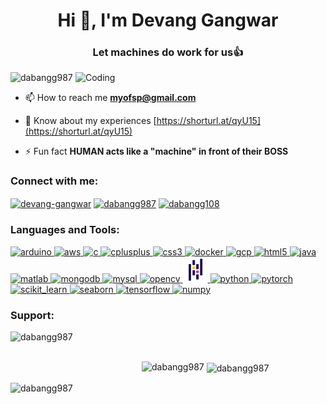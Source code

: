 <!-- [![MasterHead](https://png.pngtree.com/background/20210709/original/pngtree-the-internet-geometric-background-business-picture-image_912350.jpg)]-->
<h1 align="center">Hi 👋, I'm Devang Gangwar</h1>
<h3 align="center">Let machines do work for us👍</h3>
<img align="right" alt="Coding" width="400" src="https://media.tenor.com/rePDfDWO3XoAAAAd/hacking.gif">

<p align="left"> <img src="https://komarev.com/ghpvc/?username=dabangg987&label=Profile%20views&color=0e75b6&style=flat" alt="dabangg987" /> </p>

- 📫 How to reach me **myofsp@gmail.com**

- 📄 Know about my experiences [https://shorturl.at/qyU15](https://shorturl.at/qyU15)

- ⚡ Fun fact **HUMAN acts like a "machine" in front of their BOSS**

<h3 align="left">Connect with me:</h3>
<p align="left">
<a href="https://linkedin.com/in/devang-gangwar-6a0128201" target="blank"><img align="center" src="https://cdn.worldvectorlogo.com/logos/linkedin-icon-2.svg" alt="devang-gangwar" height="30" width="40" /></a>
<a href="https://kaggle.com/dabangg987" target="blank"><img align="center" src="https://cdn.worldvectorlogo.com/logos/kaggle-1.svg" alt="dabangg987" height="30" width="40" /></a>
<a href="https://instagram.com/dabangg108" target="blank"><img align="center" src="https://cdn.worldvectorlogo.com/logos/instagram-2016-5.svg" alt="dabangg108" height="30" width="40" /></a>
</p>

<h3 align="left">Languages and Tools:</h3>
<p align="left"> <a href="https://www.arduino.cc/" target="_blank" rel="noreferrer"> <img src="https://cdn.worldvectorlogo.com/logos/arduino-1.svg" alt="arduino" width="40" height="40"/> </a> <a href="https://aws.amazon.com" target="_blank" rel="noreferrer"> <img src="https://cdn.worldvectorlogo.com/logos/aws-2.svg" alt="aws" width="40" height="40"/> </a> <a href="https://www.cprogramming.com/" target="_blank" rel="noreferrer"> <img src="https://cdn.worldvectorlogo.com/logos/c-1.svg" alt="c" width="40" height="40"/> </a> <a href="https://www.w3schools.com/cpp/" target="_blank" rel="noreferrer"> <img src="https://cdn.worldvectorlogo.com/logos/c.svg" alt="cplusplus" width="40" height="40"/> </a> <a href="https://www.w3schools.com/css/" target="_blank" rel="noreferrer"> <img src="https://cdn.worldvectorlogo.com/logos/css3-1.svg" alt="css3" width="40" height="40"/> </a> <a href="https://www.docker.com/" target="_blank" rel="noreferrer"> <img src="https://cdn.worldvectorlogo.com/logos/docker.svg" alt="docker" width="40" height="40"/> </a> <a href="https://cloud.google.com" target="_blank" rel="noreferrer"> <img src="https://www.vectorlogo.zone/logos/google_cloud/google_cloud-icon.svg" alt="gcp" width="40" height="40"/> </a> <a href="https://www.w3.org/html/" target="_blank" rel="noreferrer"> <img src="https://cdn.worldvectorlogo.com/logos/html5-2.svg" alt="html5" width="40" height="40"/> </a> <a href="https://www.java.com" target="_blank" rel="noreferrer"> <img src="https://cdn.worldvectorlogo.com/logos/java-4.svg" alt="java" width="40" height="40"/> </a> <a href="https://www.mathworks.com/" target="_blank" rel="noreferrer"> <img src="https://upload.wikimedia.org/wikipedia/commons/2/21/Matlab_Logo.png" alt="matlab" width="40" height="40"/> </a> <a href="https://www.mongodb.com/" target="_blank" rel="noreferrer"> <img src="https://cdn.worldvectorlogo.com/logos/mongodb-icon-1.svg" alt="mongodb" width="40" height="40"/> </a> <a href="https://www.mysql.com/" target="_blank" rel="noreferrer"> <img src="https://cdn.worldvectorlogo.com/logos/mysql-3.svg" alt="mysql" width="40" height="40"/> </a> <a href="https://opencv.org/" target="_blank" rel="noreferrer"> <img src="https://www.vectorlogo.zone/logos/opencv/opencv-icon.svg" alt="opencv" width="40" height="40"/> </a> <a href="https://pandas.pydata.org/" target="_blank" rel="noreferrer"> <img src="https://raw.githubusercontent.com/devicons/devicon/2ae2a900d2f041da66e950e4d48052658d850630/icons/pandas/pandas-original.svg" alt="pandas" width="40" height="40"/> </a> <a href="https://www.python.org" target="_blank" rel="noreferrer"> <img src="https://cdn.worldvectorlogo.com/logos/python-5.svg" alt="python" width="40" height="40"/> </a> <a href="https://pytorch.org/" target="_blank" rel="noreferrer"> <img src="https://www.vectorlogo.zone/logos/pytorch/pytorch-icon.svg" alt="pytorch" width="40" height="40"/> </a> <a href="https://scikit-learn.org/" target="_blank" rel="noreferrer"> <img src="https://upload.wikimedia.org/wikipedia/commons/0/05/Scikit_learn_logo_small.svg" alt="scikit_learn" width="40" height="40"/> </a> <a href="https://seaborn.pydata.org/" target="_blank" rel="noreferrer"> <img src="https://seaborn.pydata.org/_images/logo-mark-lightbg.svg" alt="seaborn" width="40" height="40"/> </a> <a href="https://www.tensorflow.org" target="_blank" rel="noreferrer"> <img src="https://www.vectorlogo.zone/logos/tensorflow/tensorflow-icon.svg" alt="tensorflow" width="40" height="40"/> </a><a href="https://www.numpy.org" target="_blank" rel="noreferrer"> <img src="https://cdn.worldvectorlogo.com/logos/numpy-1.svg" alt="numpy" width="40" height="40"/> </a> </p>

<h3 align="left">Support:</h3>
<p><a href="https://www.buymeacoffee.com/dabangg987"> <img align="left" src="https://cdn.buymeacoffee.com/buttons/v2/default-yellow.png" height="50" width="210" alt="dabangg987" /></a></p><br><br>

<p><img align="left" src="https://github-readme-stats.vercel.app/api/top-langs?username=dabangg987&show_icons=true&locale=en&layout=compact" alt="dabangg987" /></p>

<p>&nbsp;<img align="center" src="https://github-readme-stats.vercel.app/api?username=dabangg987&show_icons=true&locale=en" alt="dabangg987" /></p>

<p><img align="center" src="https://github-readme-streak-stats.herokuapp.com/?user=dabangg987&" alt="dabangg987" /></p>
